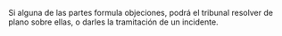 Si alguna de las partes formula objeciones, podrá el tribunal resolver de plano sobre ellas, o darles la tramitación de un incidente.